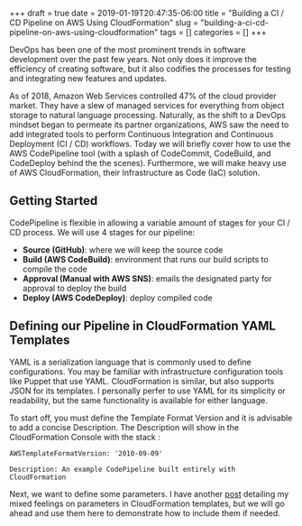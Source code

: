 +++ 
draft = true
date = 2019-01-19T20:47:35-06:00
title = "Building a CI / CD Pipeline on AWS Using CloudFormation"
slug = "building-a-ci-cd-pipeline-on-aws-using-cloudformation" 
tags = []
categories = []
+++

DevOps has been one of the most prominent trends in software development over the past few years. Not only does it improve the efficiency of creating software, but it also codifies the processes for testing and integrating new features and updates.

As of 2018, Amazon Web Services controlled 47% of the cloud provider market. They have a slew of managed services for everything from object storage to natural language processing. Naturally, as the shift to a DevOps mindset began to permeate its partner organizations, AWS saw the need to add integrated tools to perform Continuous Integration and Continuous Deployment (CI / CD) workflows. Today we will briefly cover how to use the AWS CodePipeline tool (with a splash of CodeCommit, CodeBuild, and CodeDeploy behind the the scenes). Furthermore, we will make heavy use of AWS CloudFormation, their Infrastructure as Code (IaC) solution.

## Getting Started

CodePipeline is flexible in allowing a variable amount of stages for your CI / CD process. We will use 4 stages for our pipeline:

- **Source (GitHub)**: where we will keep the source code
- **Build (AWS CodeBuild)**: environment that runs our build scripts to compile the code
- **Approval (Manual with AWS SNS)**: emails the designated party for approval to deploy the build
- **Deploy (AWS CodeDeploy)**: deploy compiled code

## Defining our Pipeline in CloudFormation YAML Templates

YAML is a serialization language that is commonly used to define configurations. You may be familiar with infrastructure configuration tools like Puppet that use YAML. CloudFormation is similar, but also supports JSON for its templates. I personally perfer to use YAML for its simplicity or readability, but the same functionality is available for either language.

To start off, you must define the Template Format Version and it is advisable to add a concise Description. The Description will show in the CloudFormation Console with the stack :

```
AWSTemplateFormatVersion: '2010-09-09'

Description: An example CodePipeline built entirely with CloudFormation
```

Next, we want to define some parameters. I have another [post](www.placeholderurl.com) detailing my mixed feelings on parameters in CloudFormation templates, but we will go ahead and use them here to demonstrate how to include them if needed.
